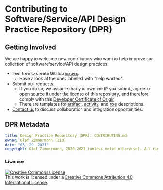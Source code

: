 
# Contributing to Software/Service/API Design Practice Repository (DPR)

## Getting Involved 

We are happy to welcome new contributors who want to help improve our collection of software/service/API design practices:

* Feel free to create GitHub [issues](https://github.com/socadk/design-practice-repository/issues). 
    * Have a look at the ones labelled with "help wanted".
* Submit pull requests. <!-- TODO (v2) provide a template, example: <https://github.com/JabRef/jabref/blob/master/.github/PULL_REQUEST_TEMPLATE.md> -->
    * If you do so, we assume that you own the IP you submit, agree to open source it under the license of this repository, and therefore comply with this [Developer Certificate of Origin](https://developercertificate.org/). 
    * There are templates for [artifact](DPR-ArtifactTemplate.md), [activity](DPR-ActivityTemplate.md), and [role](DPR-RoleTemplate.md) descriptions.
* [Contact us](https://ozimmer.ch/about/) to discuss collaboration and integration opportunities.

<!-- TODO (v2): Please review our contribution rules/code of conduct upfront. Thank you! -->


## DPR Metadata 

```yaml
title: Design Practice Repository (DPR): CONTRIBUTING.md
owner: Olaf Zimmermann (ZIO)
date: "03, 29, 2021"
copyright: Olaf Zimmermann, 2020-2021 (unless noted otherwise). All rights reserved.
```

### License

<a rel="license" href="http://creativecommons.org/licenses/by/4.0/"><img alt="Creative Commons License" style="border-width:0" src="https://i.creativecommons.org/l/by/4.0/88x31.png" /></a><br />This work is licensed under a <a rel="license" href="http://creativecommons.org/licenses/by/4.0/">Creative Commons Attribution 4.0 International License</a>.
